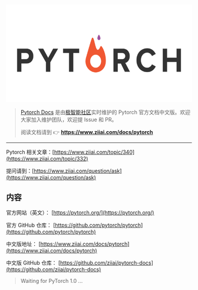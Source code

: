 <div align="center"><img src="https://github.com/ziiai/pytorch-docs/blob/master/images/index_cover.png"/></div>

> [Pytorch Docs](https://github.com/ziiai/pytorch-docs) 是由[极智能社区](https://www.ziiai.com)实时维护的 Pytorch 官方文档中文版。欢迎大家加入维护团队，欢迎提 Issue 和 PR。
>
> 阅读文档请到 👉  **https://www.ziiai.com/docs/pytorch**
---

Pytorch 相关文章：[https://www.ziiai.com/topic/340](https://www.ziiai.com/topic/332)

提问请到：[https://www.ziiai.com/question/ask](https://www.ziiai.com/question/ask)


## 内容

官方网站（英文）：
[https://pytorch.org/](https://pytorch.org/)

官方 GitHub 仓库：
[https://github.com/pytorch/pytorch](https://github.com/pytorch/pytorch)

中文版地址：
[https://www.ziiai.com/docs/pytorch](https://www.ziiai.com/docs/pytorch)

中文版 GitHub 仓库：
[https://github.com/ziiai/pytorch-docs](https://github.com/ziiai/pytorch-docs)

> Waiting for PyTorch 1.0 ...